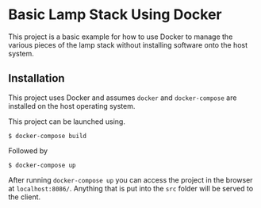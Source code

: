 # Basic Lamp Stack Using Docker
This project is a basic example for how to use Docker to manage the various pieces of the lamp stack without installing software onto the host system.

## Installation
This project uses Docker and assumes `docker` and `docker-compose` are installed on the host operating system.

This project can be launched using.

```
$ docker-compose build
```

Followed by

```
$ docker-compose up
```
After running `docker-compose up` you can access the project in the browser at `localhost:8086/`. Anything that is put into the `src` folder will be served to the client.